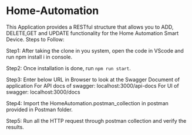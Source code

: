 # Home-Automation
This Application provides a RESTful structure that allows you to ADD, DELETE,GET and UPDATE functionality for the Home Automation Smart Device. 
Steps to Follow:

Step1: After taking the clone in you system, open the code in VScode and run npm install i in console. 

Step2: Once installation is done, run `npm run start`. 

Step3: Enter below URL in Browser to look at the Swagger Document of application
       For API docs of swagger: localhost:3000/api-docs
       For UI of swagger: localhost:3000/docs

Step4: Import the HomeAutomation.postman_collection in postman provided in Postman folder.

Step5: Run all the HTTP request through postman collection and verify the results. 


